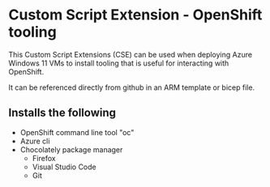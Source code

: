 # Custom Script Extension - OpenShift tooling

This Custom Script Extensions (CSE) can be used when deploying Azure Windows 11 VMs to install tooling that is useful for interacting with OpenShift.

It can be referenced directly from github in an ARM template or bicep file.

## Installs the following

* OpenShift command line tool "oc"
* Azure cli 
* Chocolately package manager
    - Firefox
    - Visual Studio Code
    - Git